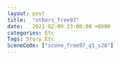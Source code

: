 ```yaml
---
layout: post
title:  "others_free97"
date:   2021-02-09 23:00:00 +0000
categories: Etc
Tags: Story Etc
SceneCode: ["scene_free97_q1_s20"]
---
```

